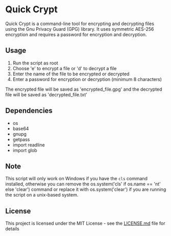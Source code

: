# Quick Crypt

Quick Crypt is a command-line tool for encrypting and decrypting files using the Gnu Privacy Guard (GPG) library. It uses symmetric AES-256 encryption and requires a password for encryption and decryption.

## Usage

1. Run the script as root
2. Choose 'e' to encrypt a file or 'd' to decrypt a file
3. Enter the name of the file to be encrypted or decrypted
4. Enter a password for encryption or decryption (minimum 8 characters)

The encrypted file will be saved as 'encrypted_file.gpg' and the decrypted file will be saved as 'decrypted_file.txt'

## Dependencies
- os
- base64
- gnupg
- getpass
- import readline
- import glob

## Note

This script will only work on Windows if you have the `cls` command installed,  otherwise you can remove the os.system('cls' if os.name == 'nt' else 'clear') command or replace it with os.system('clear') if you are running the script on a unix-based system.

## License

This project is licensed under the MIT License - see the [LICENSE.md](LICENSE.md) file for details
